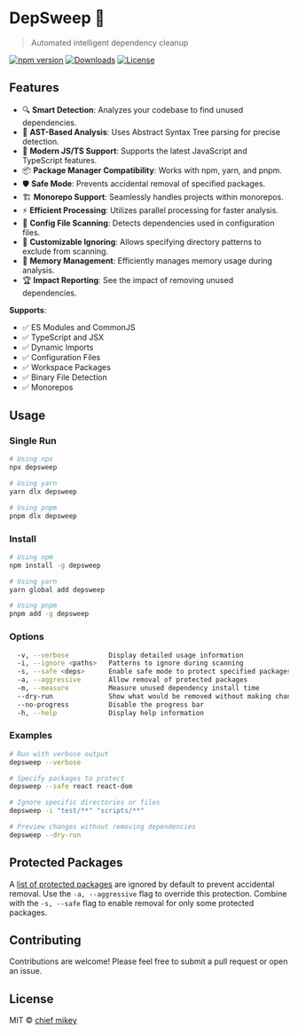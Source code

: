 # DepSweep 🧹

> Automated intelligent dependency cleanup

[![npm version](https://img.shields.io/npm/v/depsweep.svg)](https://www.npmjs.com/package/depsweep)
[![Downloads](https://img.shields.io/npm/dm/depsweep.svg)](https://www.npmjs.com/package/depsweep)
[![License](https://img.shields.io/npm/l/depsweep.svg)](https://github.com/chiefmikey/depsweep/blob/main/LICENSE)

## Features

- 🔍 **Smart Detection**: Analyzes your codebase to find unused dependencies.
- 🎯 **AST-Based Analysis**: Uses Abstract Syntax Tree parsing for precise
  detection.
- 🚀 **Modern JS/TS Support**: Supports the latest JavaScript and TypeScript
  features.
- 📦 **Package Manager Compatibility**: Works with npm, yarn, and pnpm.
- 🛡️ **Safe Mode**: Prevents accidental removal of specified packages.
- 🏗️ **Monorepo Support**: Seamlessly handles projects within monorepos.
- ⚡ **Efficient Processing**: Utilizes parallel processing for faster analysis.
- 🧩 **Config File Scanning**: Detects dependencies used in configuration files.
- 🔧 **Customizable Ignoring**: Allows specifying directory patterns to exclude
  from scanning.
- 🧠 **Memory Management**: Efficiently manages memory usage during analysis.
- 🏆 **Impact Reporting**: See the impact of removing unused dependencies.

**Supports**:

- ✅ ES Modules and CommonJS
- ✅ TypeScript and JSX
- ✅ Dynamic Imports
- ✅ Configuration Files
- ✅ Workspace Packages
- ✅ Binary File Detection
- ✅ Monorepos

## Usage

### Single Run

```bash
# Using npx
npx depsweep

# Using yarn
yarn dlx depsweep

# Using pnpm
pnpm dlx depsweep
```

### Install

```bash
# Using npm
npm install -g depsweep

# Using yarn
yarn global add depsweep

# Using pnpm
pnpm add -g depsweep
```

### Options

```bash
  -v, --verbose          Display detailed usage information
  -i, --ignore <paths>   Patterns to ignore during scanning
  -s, --safe <deps>      Enable safe mode to protect specified packages
  -a, --aggressive       Allow removal of protected packages
  -m, --measure          Measure unused dependency install time
  --dry-run              Show what would be removed without making changes
  --no-progress          Disable the progress bar
  -h, --help             Display help information
```

### Examples

```bash
# Run with verbose output
depsweep --verbose

# Specify packages to protect
depsweep --safe react react-dom

# Ignore specific directories or files
depsweep -i "test/**" "scripts/**"

# Preview changes without removing dependencies
depsweep --dry-run
```

## Protected Packages

A [list of protected packages](src/index.ts#L34) are ignored by default to
prevent accidental removal. Use the `-a, --aggressive` flag to override this
protection. Combine with the `-s, --safe` flag to enable removal for only some
protected packages.

## Contributing

Contributions are welcome! Please feel free to submit a pull request or open an
issue.

## License

MIT © [chief mikey](https://github.com/chiefmikey)
